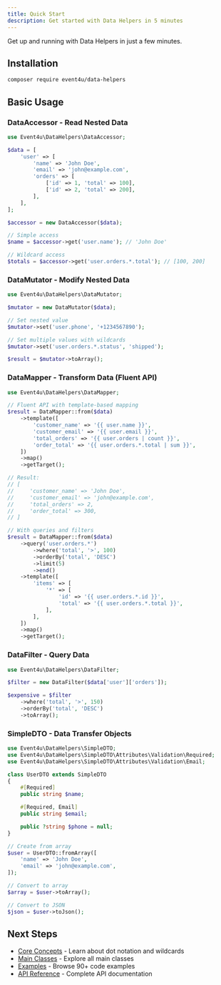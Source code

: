 ```yaml
---
title: Quick Start
description: Get started with Data Helpers in 5 minutes
---
```


Get up and running with Data Helpers in just a few minutes.

## Installation

```bash
composer require event4u/data-helpers
```

## Basic Usage

### DataAccessor - Read Nested Data

```php
use Event4u\DataHelpers\DataAccessor;

$data = [
    'user' => [
        'name' => 'John Doe',
        'email' => 'john@example.com',
        'orders' => [
            ['id' => 1, 'total' => 100],
            ['id' => 2, 'total' => 200],
        ],
    ],
];

$accessor = new DataAccessor($data);

// Simple access
$name = $accessor->get('user.name'); // 'John Doe'

// Wildcard access
$totals = $accessor->get('user.orders.*.total'); // [100, 200]
```

### DataMutator - Modify Nested Data

```php
use Event4u\DataHelpers\DataMutator;

$mutator = new DataMutator($data);

// Set nested value
$mutator->set('user.phone', '+1234567890');

// Set multiple values with wildcards
$mutator->set('user.orders.*.status', 'shipped');

$result = $mutator->toArray();
```

### DataMapper - Transform Data (Fluent API)

```php
use Event4u\DataHelpers\DataMapper;

// Fluent API with template-based mapping
$result = DataMapper::from($data)
    ->template([
        'customer_name' => '{{ user.name }}',
        'customer_email' => '{{ user.email }}',
        'total_orders' => '{{ user.orders | count }}',
        'order_total' => '{{ user.orders.*.total | sum }}',
    ])
    ->map()
    ->getTarget();

// Result:
// [
//     'customer_name' => 'John Doe',
//     'customer_email' => 'john@example.com',
//     'total_orders' => 2,
//     'order_total' => 300,
// ]

// With queries and filters
$result = DataMapper::from($data)
    ->query('user.orders.*')
        ->where('total', '>', 100)
        ->orderBy('total', 'DESC')
        ->limit(5)
        ->end()
    ->template([
        'items' => [
            '*' => [
                'id' => '{{ user.orders.*.id }}',
                'total' => '{{ user.orders.*.total }}',
            ],
        ],
    ])
    ->map()
    ->getTarget();
```

### DataFilter - Query Data

```php
use Event4u\DataHelpers\DataFilter;

$filter = new DataFilter($data['user']['orders']);

$expensive = $filter
    ->where('total', '>', 150)
    ->orderBy('total', 'DESC')
    ->toArray();
```

### SimpleDTO - Data Transfer Objects

```php
use Event4u\DataHelpers\SimpleDTO;
use Event4u\DataHelpers\SimpleDTO\Attributes\Validation\Required;
use Event4u\DataHelpers\SimpleDTO\Attributes\Validation\Email;

class UserDTO extends SimpleDTO
{
    #[Required]
    public string $name;

    #[Required, Email]
    public string $email;

    public ?string $phone = null;
}

// Create from array
$user = UserDTO::fromArray([
    'name' => 'John Doe',
    'email' => 'john@example.com',
]);

// Convert to array
$array = $user->toArray();

// Convert to JSON
$json = $user->toJson();
```

## Next Steps

- [Core Concepts](/core-concepts/dot-notation) - Learn about dot notation and wildcards
- [Main Classes](/main-classes/overview) - Explore all main classes
- [Examples](/examples) - Browse 90+ code examples
- [API Reference](/api) - Complete API documentation

